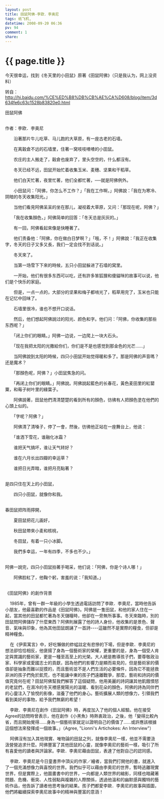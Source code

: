 ```yaml
---
layout: post
title: 田鼠阿佛-李欧．李奥尼
tags: 纸飞机,
datetime: 2008-09-20 06:36
pv: 94
comment: 1
share: 
---
```


{{ page.title }}
================

 <p>今天很幸运，找到《冬天里的小田鼠》原著《田鼠阿佛》（只是我认为，网上没资料）</p><p>转自： <a href="http://hi.baidu.com/%CE%ED%B8%DB%CB%AE%CA%D608/blog/item/3d634fe6c63c1528b83820e0.html">http://hi.baidu.com/%CE%ED%B8%DB%CB%AE%CA%D608/blog/item/3d634fe6c63c1528b83820e0.html</a></p><p>田鼠阿佛</p><p><br />作者：李欧．李奥尼</p><p> </p><p>　　沿著那片牛儿吃草、马儿跑的大草原，有一座古老的石墙。</p><p>　　在离穀倉不远的石墙里，住著一窝吱吱喳喳的小田鼠。</p><p>　　农庄的主人搬走了，穀倉也废弃了，里头空空的，什么都沒有。</p><p>　　冬天已经不远，田鼠开始忙着收集玉米、麦穗、坚果和干稻草。</p><p>　　他们白天忙著，夜里忙著，他们全都忙著，──就是阿佛例外。</p><p>　　小田鼠问：「阿佛，你怎么不工作？」「我在工作啊，」阿佛說：「我在为寒冷、阴暗的冬天收集阳光。」</p><p>　　当他们看見阿佛呆呆的坐在那儿，凝视着大草原，又问：「那现在呢，阿佛？」</p><p>　　「我在收集顏色，」阿佛简单的回答：「冬天总是灰灰的。」</p><p>　　有一回，阿佛看起來像是快睡著了。</p><p>　　他们责备他：「阿佛，你在做白日梦啊？」「哦，不！」阿佛說：「我正在收集字，冬天的日子又多又長，我们一定会找不到话说。」</p><p>　　冬天來了。</p><p>　　当第一场雪下下來的時候，五只小田鼠躲进了石墙的窝里。</p><p>　　一开始，他们有很多东西可以吃，还有許多笨狐狸和傻貓咪的故事可以说，他们是个快乐的家庭。</p><p>　　但是，一点一点的，大部分的坚果和梅子都啃光了，稻草用完了，玉米也只能在记忆中回味了。</p><p>　　石墙里很冷，谁也不想开口说话。</p><p>　　然后，他们想起阿佛說过的阳光、颜色和字。他们问：「阿佛，你收集的那些东西呢？」</p><p>　　「闭上你们的眼睛。」阿佛一边说，一边爬上一块大石头。</p><p>　　「现在我把太阳的光撒給你们，你们是不是也感觉到那金色的光芒……」</p><p>　　当阿佛說到太阳的時候，四只小田鼠开始觉得暖和多了。那是阿佛的声音嗎？还是魔术？</p><p>　　「那顏色呢，阿佛？」小田鼠焦急的问。</p><p>　　「再闭上你们的眼睛。」阿佛說。阿佛說起藍色的长春花，黃色麦田里的紅罌粟，和莓子树叶里的綠葉子。</p><p>　　阿佛說著，田鼠他們清清楚楚的看到所有的顏色，彷彿有人把顏色塗在他們的心頭上似的。</p><p>　　「字呢？阿佛？」</p><p>　　阿佛清了清嗓子，停了一會，然後，彷彿他正站在一座舞台上，他说：</p><p>　　「谁洒下雪花，谁融化冰霜？</p><p>　　谁把天气搞坏，谁让天气转好？</p><p>　　谁在六月长出四瓣的幸运草？</p><p>　　谁把日光弄暗，谁把月亮點著？</p><p><br />是四只住在天上的小田鼠，</p><p>　　四只小田鼠，就像你和我。</p><p><br />春田鼠把阵雨擰開，</p><p>　　夏田鼠把花儿画好，</p><p>　　秋田鼠帶來小麦和核桃，</p><p>　　冬田鼠，有着一只小冰脚。</p><p>　　我們多幸运，一年有四季，不多也不少。」</p><p><br />阿佛一說完，四只小田鼠拍著手喝采，他们说：「阿佛，你是个诗人哪！」</p><p>　　阿佛脸紅了，他鞠个躬，害羞的说：「我知道。」</p><p><br />《田鼠阿佛》的創作背景</p><p>&nbsp;&nbsp;&nbsp;   1985年，曾有一群一年級的小學生透過電話訪問了李歐．李奧尼，當時他告訴小朋友，他最喜歡的作品是《田鼠阿佛》。阿佛是一隻田鼠，和他的家人住在一起，當其他的田鼠都忙著為冬天儲糧時，他卻在一旁無所事事。冬天來臨時，別的田鼠問阿佛儲存了什麼東西？阿佛則展露了他的詩人身份，他收集的是景色、聲音、氣味與印象，他為其他田鼠朗誦了一首詩----這雖然不是實際的糧食，但卻是精神糧食。</p><p>&nbsp;&nbsp;&nbsp;   在《伊索寓言》中，好吃懶做的蚱蜢註定有悲慘的下場，但是李歐．李奧尼的想法卻恰恰相反，他褒揚了身為一個藝術家的榮耀，更重要的是，身為一個受人肯定與賞識的藝術家，更是一種至高至上的光榮。大人總是教導孩子們，要尊敬政治家、科學家或愛國志士的貢獻，因為他們的影響力是顯而易見的，但是藝術家的價值卻是抽象而難以捉摸的，而且藝術並不是人們生活的必要條件，因為它不能拯救非洲的孩子們免於飢荒，也不能讓中東的孩子們遠離戰爭，那麼，藝術和詩詞的價值究竟何在呢？田鼠阿佛幫我們解答了這個疑問，他用美麗的詩詞讓其他飢餓憤怒的老鼠們，在濕冷的冬天裡感覺陽光的溫暖、看到花朵的顏色，阿佛的詩為同伴們的心靈注入了愉悅的影像，滋養了他們的身心。藝術擴展人類的想像力，引領我們看到美好的事物，給予我們無窮的希望！</p><p>&nbsp;&nbsp;&nbsp;   李歐．李奧尼在創作《田鼠阿佛》時，再度加入了他的個人經驗。他在接受Agree的訪問時曾表示，他在創作《小黑魚》時熱衷政治，之後，他「變得比較內省，而且開始覺得……身為一個藝術家就足以證明自己的價值了……或許應該根據這個想法來發揮成一個故事。」（Agree, &quot;Lionni's Artichokes: An Interview&quot;）</p><p>&nbsp;&nbsp;&nbsp;   阿佛沒有加入其他現實、唯物論的田鼠之列，就像李奧尼一樣，他並不需要汲汲營營追求什麼。阿佛豐富了其他田鼠的心靈，就像李奧尼的藝術一樣，吸引了所有喜愛他的讀者與評論家。李歐．李奧尼藉由田鼠，表達了他對自己的認同感。</p><p>&nbsp;&nbsp;&nbsp;   李歐．李奧尼是今日童書界中頂尖的作家／繪者，當我們打開他的書，就進入了一個充滿想像力與喜悅的世界。我們似乎可以藉由李奧尼的世界，暫時逃離現實世界，但是實際上，他圖畫書中的世界，一向都是人類世界的縮影，同樣也暗藏著問題、危機、衝突、人性弱點與複雜的人際關係，透過他溫和的幽默感與獨特的藝術作品，他告訴了讀者他思考後的結果。孩子們都愛李歐．李奧尼的故事與插圖，他們將繼續探索李奧尼故事中的精神與豐富的意涵！</p> 

